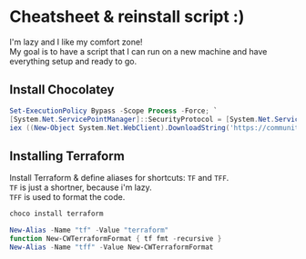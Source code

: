 # Cheatsheet & reinstall script :)

I'm lazy and I like my comfort zone! <br>
My goal is to have a script that I can run on a new machine and have everything setup and ready to go. <br>

## Install Chocolatey

```powershell
Set-ExecutionPolicy Bypass -Scope Process -Force; `
[System.Net.ServicePointManager]::SecurityProtocol = [System.Net.ServicePointManager]::SecurityProtocol -bor 3072; `
iex ((New-Object System.Net.WebClient).DownloadString('https://community.chocolatey.org/install.ps1'))
```

## Installing Terraform

Install Terraform & define aliases for shortcuts: `TF` and `TFF`. <br>
`TF` is just a shortner, because i'm lazy. <br>
`TFF` is used to format the code. <br>

```powershell
choco install terraform

New-Alias -Name "tf" -Value "terraform"
function New-CWTerraformFormat { tf fmt -recursive }
New-Alias -Name "tff" -Value New-CWTerraformFormat

```